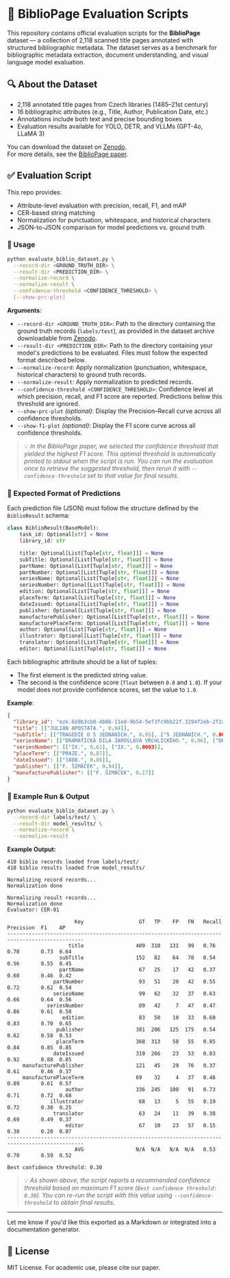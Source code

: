 # 📄 BiblioPage Evaluation Scripts

This repository contains official evaluation scripts for the **BiblioPage** dataset — a collection of 2,118 scanned title pages annotated with structured bibliographic metadata. The dataset serves as a benchmark for bibliographic metadata extraction, document understanding, and visual language model evaluation.

## 🔍 About the Dataset

- 2,118 annotated title pages from Czech libraries (1485–21st century)
- 16 bibliographic attributes (e.g., Title, Author, Publication Date, etc.)
- Annotations include both text and precise bounding boxes
- Evaluation results available for YOLO, DETR, and VLLMs (GPT-4o, LLaMA 3)

You can download the dataset on [Zenodo](https://zenodo.org/records/15683417).  
For more details, see the [BiblioPage paper](https://arxiv.org/abs/2503.19658v1).


## ✅ Evaluation Script

This repo provides:
- Attribute-level evaluation with precision, recall, F1, and mAP
- CER-based string matching
- Normalization for punctuation, whitespace, and historical characters
- JSON-to-JSON comparison for model predictions vs. ground truth


### 🔧 Usage

```bash
python evaluate_biblio_dataset.py \
  --record-dir <GROUND_TRUTH_DIR> \
  --result-dir <PREDICTION_DIR> \
  --normalize-record \
  --normalize-result \
  --confidence-threshold <CONFIDENCE_THRESHOLD> \
  [--show-prc-plot]
```

**Arguments**:

* `--record-dir <GROUND_TRUTH_DIR>`: Path to the directory containing the ground truth records (`labels/test`), as provided in the dataset archive downloadable from [Zenodo](https://zenodo.org/records/15683417).
* `--result-dir <PREDICTION_DIR>`: Path to the directory containing your model's predictions to be evaluated. Files must follow the expected format described below.
* `--normalize-record`: Apply normalization (punctuation, whitespace, historical characters) to ground truth records.
* `--normalize-result`: Apply normalization to predicted records.
* `--confidence-threshold <CONFIDENCE_THRESHOLD>`: Confidence level at which precision, recall, and F1 score are reported. Predictions below this threshold are ignored.
* `--show-prc-plot` *(optional)*: Display the Precision–Recall curve across all confidence thresholds.
* `--show-f1-plot` *(optional)*: Display the F1 score curve across all confidence thresholds.

> 💡 *In the BiblioPage paper, we selected the confidence threshold that yielded the highest F1 score. This optimal threshold is automatically printed to stdout when the script is run. You can run the evaluation once to retrieve the suggested threshold, then rerun it with `--confidence-threshold` set to that value for final results.*



### 📁 Expected Format of Predictions

Each prediction file (JSON) must follow the structure defined by the `BiblioResult` schema:

```python
class BiblioResult(BaseModel):
    task_id: Optional[str] = None
    library_id: str

    title: Optional[List[Tuple[str, float]]] = None
    subTitle: Optional[List[Tuple[str, float]]] = None
    partName: Optional[List[Tuple[str, float]]] = None
    partNumber: Optional[List[Tuple[str, float]]] = None
    seriesName: Optional[List[Tuple[str, float]]] = None
    seriesNumber: Optional[List[Tuple[str, float]]] = None
    edition: Optional[List[Tuple[str, float]]] = None
    placeTerm: Optional[List[Tuple[str, float]]] = None
    dateIssued: Optional[List[Tuple[str, float]]] = None
    publisher: Optional[List[Tuple[str, float]]] = None
    manufacturePublisher: Optional[List[Tuple[str, float]]] = None
    manufacturePlaceTerm: Optional[List[Tuple[str, float]]] = None
    author: Optional[List[Tuple[str, float]]] = None
    illustrator: Optional[List[Tuple[str, float]]] = None
    translator: Optional[List[Tuple[str, float]]] = None
    editor: Optional[List[Tuple[str, float]]] = None
```

Each bibliographic attribute should be a list of tuples:

* The first element is the predicted string value.
* The second is the confidence score (`float` between `0.0` and `1.0`).
  If your model does not provide confidence scores, set the value to `1.0`.

**Example**:

```json
{
  "library_id": "mzk.6b9b3cb0-4b86-11ed-9b54-5ef3fc9bb22f.3294f2eb-2f2a-4af8-ad2f-37fa7412e875",
  "title": [["JULIAN APOSTATA.", 0.94]],
  "subTitle": [["TRAGEDIE O 5 JEDNÁNÍCH.", 0.95], ["5 JEDNÁNÍCH.", 0.0001], ["TRAGEDIE O 5", 0.0001]],
  "seriesName": [["DRAMATICKÁ DÍLA JAROSLAVA VRCHLICKÉHO.", 0.96], ["DRAMATICKÁ DÍLA JAROSLAVA", 0.0002]],
  "seriesNumber": [["IX.", 0.61], ["IX.", 0.0003]],
  "placeTerm": [["PRAZE.", 0.87]],
  "dateIssued": [["1888.", 0.86]],
  "publisher": [["F. ŠIMÁČEK", 0.94]],
  "manufacturePublisher": [["F. ŠIMÁČEK", 0.17]]
}
```

### 🧪 Example Run & Output

```bash
python evaluate_biblio_dataset.py \
  --record-dir labels/test/ \
  --result-dir model_results/ \
  --normalize-record \
  --normalize-result 
```

**Example Output:**

```
410 biblio records loaded from labels/test/
410 biblio results loaded from model_results/

Normalizing record records...
Normalization done

Normalizing result records...
Normalization done
Evaluator: CER-01

                      Key                  GT   TP    FP   FN   Recall   Precision  F1    AP
-----------------------------------------------------------------------------------------------
                    title                 409  310   131   99   0.76     0.70       0.73  0.64
                 subTitle                 152   82    64   70   0.54     0.56       0.55  0.45
                 partName                  67   25    17   42   0.37     0.60       0.46  0.42
               partNumber                  93   51    20   42   0.55     0.72       0.62  0.54
               seriesName                  99   62    32   37   0.63     0.66       0.64  0.56
             seriesNumber                  89   42     7   47   0.47     0.86       0.61  0.58
                  edition                  83   50    10   33   0.60     0.83       0.70  0.65
                publisher                 381  206   125  175   0.54     0.62       0.58  0.53
                placeTerm                 368  313    58   55   0.85     0.84       0.85  0.85
               dateIssued                 319  266    23   53   0.83     0.92       0.88  0.85
     manufacturePublisher                 121   45    29   76   0.37     0.61       0.46  0.37
     manufacturePlaceTerm                 69    32     4   37   0.46     0.89       0.61  0.57
                   author                 336  245   100   91   0.73     0.71       0.72  0.68
              illustrator                  68   13     5   55   0.19     0.72       0.30  0.25
               translator                  63   24    11   39   0.38     0.69       0.49  0.37
                   editor                  67   10    23   57   0.15     0.30       0.20  0.07
-----------------------------------------------------------------------------------------------
                      AVG                 N/A  N/A   N/A  N/A   0.53     0.70       0.59  0.52

Best confidence threshold: 0.30
```

> 💡 *As shown above, the script reports a recommended confidence threshold based on maximum F1 score (`Best confidence threshold: 0.30`). You can re-run the script with this value using `--confidence-threshold` to obtain final results.*

---

Let me know if you'd like this exported as a Markdown or integrated into a documentation generator.


## 📜 License

MIT License. For academic use, please cite our paper.
